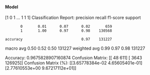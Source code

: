 #### Model
[1 0 1 ... 1 1 1]
Classification Report:
              precision    recall  f1-score   support

           0       0.01      0.07      0.02       659
           1       1.00      0.97      0.98    130568

    accuracy                           0.97    131227
   macro avg       0.50      0.52      0.50    131227
weighted avg       0.99      0.97      0.98    131227

Accuracy: 0.9675828907160874
Confusion Matrix:
[[    48    611]
 [  3643 126925]]
Confusion Matrix (%):
[[3.65778384e-02 4.65605401e-01]
 [2.77610553e+00 9.67217112e+01]]
